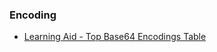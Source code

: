 ### Encoding
- [Learning Aid - Top Base64 Encodings Table](https://twitter.com/cyb3rops/status/1187341941794660354)
